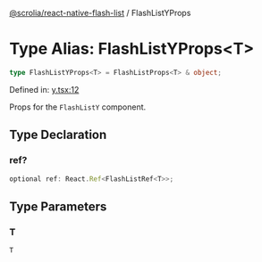 [@scrolia/react-native-flash-list](../README.md) / FlashListYProps

# Type Alias: FlashListYProps\<T\>

```ts
type FlashListYProps<T> = FlashListProps<T> & object;
```

Defined in: [y.tsx:12](https://github.com/scrolia/react-native/blob/1fb46d4d308667f54f560e30294f1e8f8e5e5b84/packages/react-native-flash-list/src/y.tsx#L12)

Props for the `FlashListY` component.

## Type Declaration

### ref?

```ts
optional ref: React.Ref<FlashListRef<T>>;
```

## Type Parameters

### T

`T`
